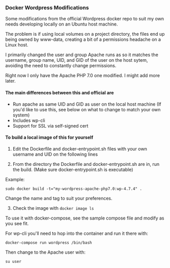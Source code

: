 ### Docker Wordpress Modifications

Some modifications from the official Wordpress docker repo to suit my own needs developing locally on an Ubuntu host machine.

The problem is if using local volumes on a project directory, the files end up being owned by www-data, creating a bit of a permissions headache on a Linux host.

I primarily changed the user and group Apache runs as so it matches the username, group name, UID, and GID of the user on the host sytem, avoiding the need to constantly change permissions.

Right now I only have the Apache PHP 7.0 one modified. I might add more later.

#### The main differences between this and official are

- Run apache as same UID and GID as user on the local host machine (If you'd like to use this, see below on what to change to match your own system)
- Includes wp-cli
- Support for SSL via self-signed cert

#### To build a local image of this for yourself

1. Edit the Dockerfile and docker-entrypoint.sh files with your own username and UID on the following lines

2. From the directory the Dockerfile and docker-entrypoint.sh are in, run the build. (Make sure docker-entrypoint.sh is executable)

Example:

`sudo docker build -t="my-wordpress-apache-php7.0:wp-4.7.4" .`

Change the name and tag to suit your preferences.

3. Check the image with `docker image ls`

To use it with docker-compose, see the sample compose file and modify as you see fit.

For wp-cli you'll need to hop into the container and run it there with:

`docker-compose run wordpress /bin/bash`

Then change to the Apache user with:

`su user`
